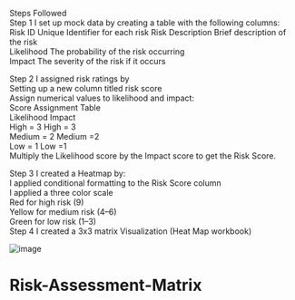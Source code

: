 Steps Followed			
Step 1	I set up mock data by creating a table with the following columns:		
	Risk ID 	Unique Identifier for each risk	
	Risk Description 	Brief description of the risk	
	Likelihood 	The probability of the risk occurring	
	Impact	The severity of the risk if it occurs	
			
Step 2	I assigned risk ratings by		
	Setting up a new column titled risk score		
	Assign numerical values to likelihood and impact:		
	Score Assignment Table 		
	Likelihood	Impact	
	High = 3	High = 3	
	Medium = 2	Medium =2	
	Low = 1	Low =1	
	Multiply the Likelihood score by the Impact score to get the Risk Score.		
			
Step 3 	I created a Heatmap by:		
	I applied conditional formatting to the Risk Score column		
	I applied a three color scale 		
	Red for high risk (9)		
	Yellow for medium risk (4–6)		
	Green for low risk (1–3)		
Step 4 	I created a 3x3 matrix Visualization (Heat Map workbook)		
			
![image](https://github.com/user-attachments/assets/acb673df-24e6-44ed-bead-3110f300432f)
# Risk-Assessment-Matrix

